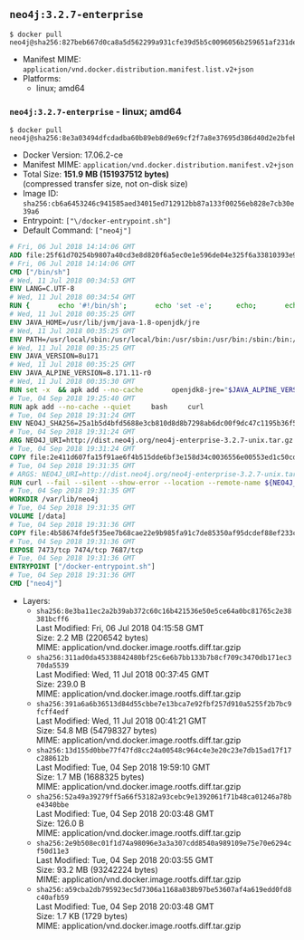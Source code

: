 ## `neo4j:3.2.7-enterprise`

```console
$ docker pull neo4j@sha256:827beb667d0ca8a5d562299a931cfe39d5b5c0096056b259651af231ded96ae7
```

-	Manifest MIME: `application/vnd.docker.distribution.manifest.list.v2+json`
-	Platforms:
	-	linux; amd64

### `neo4j:3.2.7-enterprise` - linux; amd64

```console
$ docker pull neo4j@sha256:8e3a03494dfcdadba60b89eb8d9e69cf2f7a8e37695d386d40d2e2bfeb4806fa
```

-	Docker Version: 17.06.2-ce
-	Manifest MIME: `application/vnd.docker.distribution.manifest.v2+json`
-	Total Size: **151.9 MB (151937512 bytes)**  
	(compressed transfer size, not on-disk size)
-	Image ID: `sha256:cb6a6453246c941585aed34015ed712912bb87a133f00256eb828e7cb30e39a6`
-	Entrypoint: `["\/docker-entrypoint.sh"]`
-	Default Command: `["neo4j"]`

```dockerfile
# Fri, 06 Jul 2018 14:14:06 GMT
ADD file:25f61d70254b9807a40cd3e8d820f6a5ec0e1e596de04e325f6a33810393e95a in / 
# Fri, 06 Jul 2018 14:14:06 GMT
CMD ["/bin/sh"]
# Wed, 11 Jul 2018 00:34:53 GMT
ENV LANG=C.UTF-8
# Wed, 11 Jul 2018 00:34:54 GMT
RUN { 		echo '#!/bin/sh'; 		echo 'set -e'; 		echo; 		echo 'dirname "$(dirname "$(readlink -f "$(which javac || which java)")")"'; 	} > /usr/local/bin/docker-java-home 	&& chmod +x /usr/local/bin/docker-java-home
# Wed, 11 Jul 2018 00:35:25 GMT
ENV JAVA_HOME=/usr/lib/jvm/java-1.8-openjdk/jre
# Wed, 11 Jul 2018 00:35:25 GMT
ENV PATH=/usr/local/sbin:/usr/local/bin:/usr/sbin:/usr/bin:/sbin:/bin:/usr/lib/jvm/java-1.8-openjdk/jre/bin:/usr/lib/jvm/java-1.8-openjdk/bin
# Wed, 11 Jul 2018 00:35:25 GMT
ENV JAVA_VERSION=8u171
# Wed, 11 Jul 2018 00:35:25 GMT
ENV JAVA_ALPINE_VERSION=8.171.11-r0
# Wed, 11 Jul 2018 00:35:30 GMT
RUN set -x 	&& apk add --no-cache 		openjdk8-jre="$JAVA_ALPINE_VERSION" 	&& [ "$JAVA_HOME" = "$(docker-java-home)" ]
# Tue, 04 Sep 2018 19:25:40 GMT
RUN apk add --no-cache --quiet     bash     curl
# Tue, 04 Sep 2018 19:31:24 GMT
ENV NEO4J_SHA256=25a1b5d4bfd5688e3cb810d8d8b7298ab6dc00f9dc47c1195b36f56caa1744f8 NEO4J_TARBALL=neo4j-enterprise-3.2.7-unix.tar.gz
# Tue, 04 Sep 2018 19:31:24 GMT
ARG NEO4J_URI=http://dist.neo4j.org/neo4j-enterprise-3.2.7-unix.tar.gz
# Tue, 04 Sep 2018 19:31:24 GMT
COPY file:2e411d607fa15f91ae6f4b515dde6bf3e158d34c0036556e00553ed1c50cd63d in /tmp/ 
# Tue, 04 Sep 2018 19:31:35 GMT
# ARGS: NEO4J_URI=http://dist.neo4j.org/neo4j-enterprise-3.2.7-unix.tar.gz
RUN curl --fail --silent --show-error --location --remote-name ${NEO4J_URI}     && echo "${NEO4J_SHA256}  ${NEO4J_TARBALL}" | sha256sum -csw -     && tar --extract --file ${NEO4J_TARBALL} --directory /var/lib     && mv /var/lib/neo4j-* /var/lib/neo4j     && rm ${NEO4J_TARBALL}     && mv /var/lib/neo4j/data /data     && ln -s /data /var/lib/neo4j/data     && apk del curl
# Tue, 04 Sep 2018 19:31:35 GMT
WORKDIR /var/lib/neo4j
# Tue, 04 Sep 2018 19:31:35 GMT
VOLUME [/data]
# Tue, 04 Sep 2018 19:31:36 GMT
COPY file:4b58674fde5f35ee7b68cae22e9b985fa91c7de85350af95dcdef88ef233c3d6 in /docker-entrypoint.sh 
# Tue, 04 Sep 2018 19:31:36 GMT
EXPOSE 7473/tcp 7474/tcp 7687/tcp
# Tue, 04 Sep 2018 19:31:36 GMT
ENTRYPOINT ["/docker-entrypoint.sh"]
# Tue, 04 Sep 2018 19:31:36 GMT
CMD ["neo4j"]
```

-	Layers:
	-	`sha256:8e3ba11ec2a2b39ab372c60c16b421536e50e5ce64a0bc81765c2e38381bcff6`  
		Last Modified: Fri, 06 Jul 2018 04:15:58 GMT  
		Size: 2.2 MB (2206542 bytes)  
		MIME: application/vnd.docker.image.rootfs.diff.tar.gzip
	-	`sha256:311ad0da45338842480bf25c6e6b7bb133b7b8cf709c3470db171ec370da5539`  
		Last Modified: Wed, 11 Jul 2018 00:37:45 GMT  
		Size: 239.0 B  
		MIME: application/vnd.docker.image.rootfs.diff.tar.gzip
	-	`sha256:391a6a6b36513d84d55cbbe7e13bca7e92fbf257d910a5255f2b7bc9fcff4edf`  
		Last Modified: Wed, 11 Jul 2018 00:41:21 GMT  
		Size: 54.8 MB (54798327 bytes)  
		MIME: application/vnd.docker.image.rootfs.diff.tar.gzip
	-	`sha256:13d155d0bbe77f47fd8cc24a00548c964c4e3e20c23e7db15ad17f17c288612b`  
		Last Modified: Tue, 04 Sep 2018 19:59:10 GMT  
		Size: 1.7 MB (1688325 bytes)  
		MIME: application/vnd.docker.image.rootfs.diff.tar.gzip
	-	`sha256:52a49a39279ff5a66f53182a93cebc9e1392061f71b48ca01246a78be4340bbe`  
		Last Modified: Tue, 04 Sep 2018 20:03:48 GMT  
		Size: 126.0 B  
		MIME: application/vnd.docker.image.rootfs.diff.tar.gzip
	-	`sha256:2e9b508ec01f1d74a98096e3a3a307cdd8540a989109e75e70e6294cf50d11e3`  
		Last Modified: Tue, 04 Sep 2018 20:03:55 GMT  
		Size: 93.2 MB (93242224 bytes)  
		MIME: application/vnd.docker.image.rootfs.diff.tar.gzip
	-	`sha256:a59cba2db795923ec5d7306a1168a038b97be53607af4a619edd0fd8c40afb59`  
		Last Modified: Tue, 04 Sep 2018 20:03:48 GMT  
		Size: 1.7 KB (1729 bytes)  
		MIME: application/vnd.docker.image.rootfs.diff.tar.gzip
